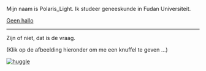 Mijn naam is Polaris_Light. Ik studeer geneeskunde in Fudan Universiteit.

[Geen hallo](https://nohello.net/) 

---

Zijn of niet, dat is de vraag.

(Klik op de afbeelding hieronder om me een knuffel te geven …)

[![huggle](http://huggle.jdf2.org/sig/PolarisLight.png)](http://huggle.jdf2.org/hug/PolarisLight)
